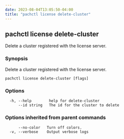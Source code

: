 ```yaml
---
date: 2023-08-04T13:05:50-04:00
title: "pachctl license delete-cluster"
---
```


## pachctl license delete-cluster

Delete a cluster registered with the license server.

### Synopsis

Delete a cluster registered with the license server.

```
pachctl license delete-cluster [flags]
```

### Options

```
  -h, --help        help for delete-cluster
      --id string   The id for the cluster to delete
```

### Options inherited from parent commands

```
      --no-color   Turn off colors.
  -v, --verbose    Output verbose logs
```

